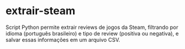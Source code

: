 # extrair-steam
Script Python permite extrair reviews de jogos da Steam, filtrando por idioma (português brasileiro) e tipo de review (positiva ou negativa), e salvar essas informações em um arquivo CSV.

